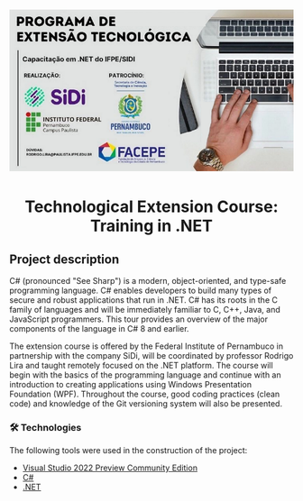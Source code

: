 <h1 align="center">
  <img alt="IFPE-SiDi" src="./img/ifpe-sidi.png" />
</h1>


<h1 align="center">Technological Extension Course: Training in .NET </h1>

## Project description

C# (pronounced "See Sharp") is a modern, object-oriented, and type-safe programming language. C# enables developers to build many types of secure and robust applications that run in .NET. C# has its roots in the C family of languages and will be immediately familiar to C, C++, Java, and JavaScript programmers. This tour provides an overview of the major components of the language in C# 8 and earlier.

The extension course is offered by the Federal Institute of Pernambuco in partnership with the company SiDi, will be coordinated by professor Rodrigo Lira and taught remotely focused on the .NET platform. The course will begin with the basics of the programming language and continue with an introduction to creating applications using Windows Presentation Foundation (WPF). Throughout the course, good coding practices (clean code) and knowledge of the Git versioning system will also be presented.

### 🛠 Technologies

The following tools were used in the construction of the project:

- [Visual Studio 2022 Preview Community Edition](https://visualstudio.microsoft.com/pt-br/vs/preview/)
- [C#](https://docs.microsoft.com/pt-br/dotnet/csharp/)
- [.NET](https://docs.microsoft.com/pt-br/dotnet/core/whats-new/dotnet-core-3-1)
